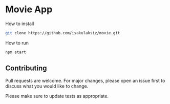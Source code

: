 # Movie App

How to install
```bash
git clone https://github.com/isakulaksiz/movie.git
```

How to run
```bash
npm start
```

## Contributing
Pull requests are welcome. For major changes, please open an issue first to discuss what you would like to change.

Please make sure to update tests as appropriate.
